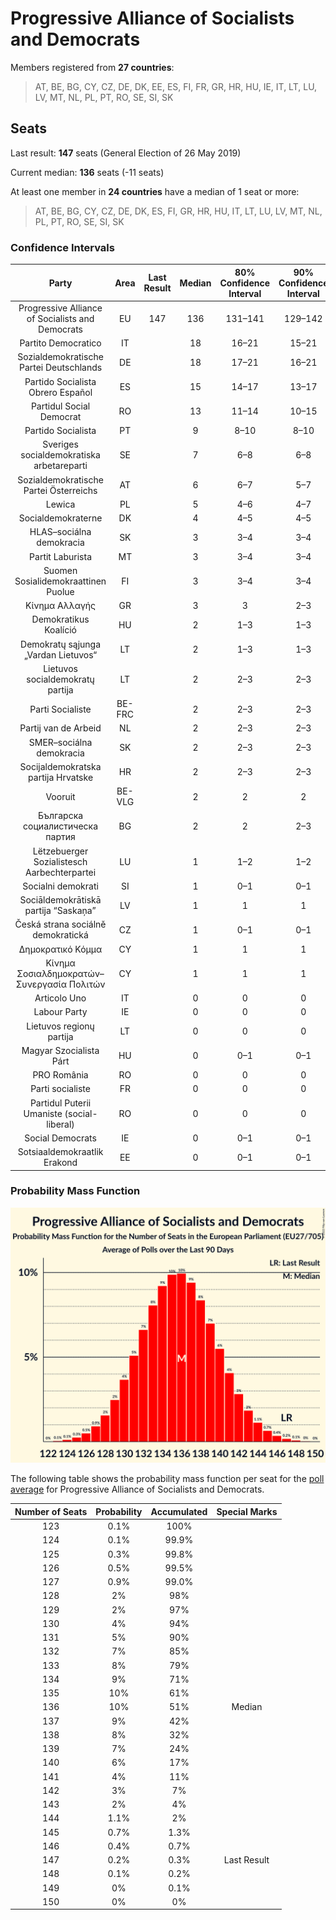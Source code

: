 # Progressive Alliance of Socialists and Democrats

Members registered from **27 countries**:

> AT, BE, BG, CY, CZ, DE, DK, EE, ES, FI, FR, GR, HR, HU, IE, IT, LT, LU, LV, MT, NL, PL, PT, RO, SE, SI, SK

## Seats

Last result: **147** seats (General Election of 26 May 2019)

Current median: **136** seats (-11 seats)

At least one member in **24 countries** have a median of 1 seat or more:

> AT, BE, BG, CY, CZ, DE, DK, ES, FI, GR, HR, HU, IT, LT, LU, LV, MT, NL, PL, PT, RO, SE, SI, SK

### Confidence Intervals

| Party | Area | Last Result | Median | 80% Confidence Interval | 90% Confidence Interval | 95% Confidence Interval | 99% Confidence Interval |
|:-----:|:----:|:-----------:|:------:|:-----------------------:|:-----------------------:|:-----------------------:|:-----------------------:|
| Progressive Alliance of Socialists and Democrats | EU | 147 | 136 | 131–141 | 129–142 | 128–143 | 126–146 |
| Partito Democratico | IT | | 18 | 16–21 | 15–21 | 15–22 | 14–23 |
| Sozialdemokratische Partei Deutschlands | DE | | 18 | 17–21 | 16–21 | 15–22 | 15–23 |
| Partido Socialista Obrero Español | ES | | 15 | 14–17 | 13–17 | 13–18 | 12–18 |
| Partidul Social Democrat | RO | | 13 | 11–14 | 10–15 | 10–15 | 10–15 |
| Partido Socialista | PT | | 9 | 8–10 | 8–10 | 8–11 | 8–11 |
| Sveriges socialdemokratiska arbetareparti | SE | | 7 | 6–8 | 6–8 | 6–8 | 6–8 |
| Sozialdemokratische Partei Österreichs | AT | | 6 | 6–7 | 5–7 | 5–7 | 5–7 |
| Lewica | PL | | 5 | 4–6 | 4–7 | 4–7 | 3–8 |
| Socialdemokraterne | DK | | 4 | 4–5 | 4–5 | 4–5 | 3–5 |
| HLAS–sociálna demokracia | SK | | 3 | 3–4 | 3–4 | 3–4 | 3–4 |
| Partit Laburista | MT | | 3 | 3–4 | 3–4 | 3–4 | 3–4 |
| Suomen Sosialidemokraattinen Puolue | FI | | 3 | 3–4 | 3–4 | 3–4 | 3–4 |
| Κίνημα Αλλαγής | GR | | 3 | 3 | 2–3 | 2–3 | 2–4 |
| Demokratikus Koalíció | HU | | 2 | 1–3 | 1–3 | 1–3 | 1–3 |
| Demokratų sąjunga „Vardan Lietuvos“ | LT | | 2 | 1–3 | 1–3 | 1–3 | 1–3 |
| Lietuvos socialdemokratų partija | LT | | 2 | 2–3 | 2–3 | 2–3 | 2–3 |
| Parti Socialiste | BE-FRC | | 2 | 2–3 | 2–3 | 2–3 | 2–3 |
| Partij van de Arbeid | NL | | 2 | 2–3 | 2–3 | 2–3 | 1–4 |
| SMER–sociálna demokracia | SK | | 2 | 2–3 | 2–3 | 2–3 | 2–3 |
| Socijaldemokratska partija Hrvatske | HR | | 2 | 2–3 | 2–3 | 2–3 | 2–3 |
| Vooruit | BE-VLG | | 2 | 2 | 2 | 2 | 1–2 |
| Българска социалистическа партия | BG | | 2 | 2 | 2–3 | 2–3 | 1–3 |
| Lëtzebuerger Sozialistesch Aarbechterpartei | LU | | 1 | 1–2 | 1–2 | 1–2 | 1–2 |
| Socialni demokrati | SI | | 1 | 0–1 | 0–1 | 0–1 | 0–1 |
| Sociāldemokrātiskā partija “Saskaņa” | LV | | 1 | 1 | 1 | 1 | 1 |
| Česká strana sociálně demokratická | CZ | | 1 | 0–1 | 0–1 | 0–1 | 0–2 |
| Δημοκρατικό Κόμμα | CY | | 1 | 1 | 1 | 1 | 1 |
| Κίνημα Σοσιαλδημοκρατών–Συνεργασία Πολιτών | CY | | 1 | 1 | 1 | 1 | 1 |
| Articolo Uno | IT | | 0 | 0 | 0 | 0 | 0 |
| Labour Party | IE | | 0 | 0 | 0 | 0 | 0 |
| Lietuvos regionų partija | LT | | 0 | 0 | 0 | 0 | 0–1 |
| Magyar Szocialista Párt | HU | | 0 | 0–1 | 0–1 | 0–1 | 0–1 |
| PRO România | RO | | 0 | 0 | 0 | 0 | 0 |
| Parti socialiste | FR | | 0 | 0 | 0 | 0 | 0 |
| Partidul Puterii Umaniste (social-liberal) | RO | | 0 | 0 | 0 | 0 | 0 |
| Social Democrats | IE | | 0 | 0–1 | 0–1 | 0–1 | 0–1 |
| Sotsiaaldemokraatlik Erakond | EE | | 0 | 0–1 | 0–1 | 0–1 | 0–1 |

### Probability Mass Function

![Graph with seats probability mass function not yet produced](average-2022-07-31-seats-pmf-progressiveallianceofsocialistsanddemocrats.png "Seats Probability Mass Function")

The following table shows the probability mass function per seat for the [poll average](average-2022-07-31.html) for Progressive Alliance of Socialists and Democrats.

| Number of Seats | Probability | Accumulated | Special Marks |
|:---------------:|:-----------:|:-----------:|:-------------:|
| 123 | 0.1% | 100% |  |
| 124 | 0.1% | 99.9% |  |
| 125 | 0.3% | 99.8% |  |
| 126 | 0.5% | 99.5% |  |
| 127 | 0.9% | 99.0% |  |
| 128 | 2% | 98% |  |
| 129 | 2% | 97% |  |
| 130 | 4% | 94% |  |
| 131 | 5% | 90% |  |
| 132 | 7% | 85% |  |
| 133 | 8% | 79% |  |
| 134 | 9% | 71% |  |
| 135 | 10% | 61% |  |
| 136 | 10% | 51% | Median |
| 137 | 9% | 42% |  |
| 138 | 8% | 32% |  |
| 139 | 7% | 24% |  |
| 140 | 6% | 17% |  |
| 141 | 4% | 11% |  |
| 142 | 3% | 7% |  |
| 143 | 2% | 4% |  |
| 144 | 1.1% | 2% |  |
| 145 | 0.7% | 1.3% |  |
| 146 | 0.4% | 0.7% |  |
| 147 | 0.2% | 0.3% | Last Result |
| 148 | 0.1% | 0.2% |  |
| 149 | 0% | 0.1% |  |
| 150 | 0% | 0% |  |


